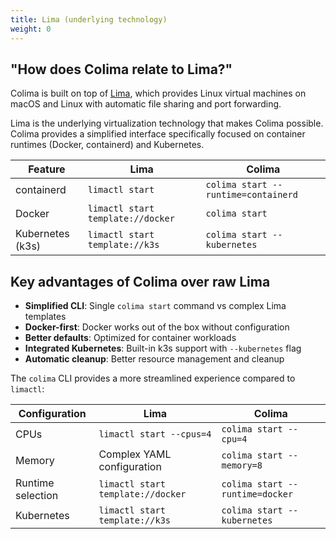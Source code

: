 ```yaml
---
title: Lima (underlying technology)
weight: 0
---
```


## "How does Colima relate to Lima?"

Colima is built on top of [Lima](https://github.com/lima-vm/lima), which provides Linux virtual machines on macOS and Linux with automatic file sharing and port forwarding.

Lima is the underlying virtualization technology that makes Colima possible.
Colima provides a simplified interface specifically focused on container runtimes (Docker, containerd) and Kubernetes.

| Feature            | Lima                              | Colima                              |
|----------------------|-----------------------------------|-------------------------------------|
| containerd           | `limactl start`                   | `colima start --runtime=containerd` |
| Docker               | `limactl start template://docker` | `colima start`                      |
| Kubernetes (k3s)     | `limactl start template://k3s`    | `colima start --kubernetes`         |

## Key advantages of Colima over raw Lima

- **Simplified CLI**: Single `colima start` command vs complex Lima templates
- **Docker-first**: Docker works out of the box without configuration
- **Better defaults**: Optimized for container workloads
- **Integrated Kubernetes**: Built-in k3s support with `--kubernetes` flag
- **Automatic cleanup**: Better resource management and cleanup

The `colima` CLI provides a more streamlined experience compared to `limactl`:

| Configuration      | Lima                                       | Colima                            |
|--------------------|--------------------------------------------|-----------------------------------|
| CPUs               | `limactl start --cpus=4`                   | `colima start --cpu=4`            |
| Memory             | Complex YAML configuration                 | `colima start --memory=8`        |
| Runtime selection  | `limactl start template://docker`          | `colima start --runtime=docker`  |
| Kubernetes         | `limactl start template://k3s`             | `colima start --kubernetes`      |
